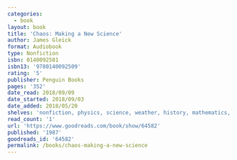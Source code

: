 ```yaml
---
categories:
  - book
layout: book
title: 'Chaos: Making a New Science'
author: James Gleick
format: Audiobook
type: Nonfiction
isbn: 0140092501
isbn13: '9780140092509'
rating: '5'
publisher: Penguin Books
pages: '352'
date_read: 2018/09/09
date_started: 2018/09/03
date_added: 2018/05/20
shelves: 'nonfiction, physics, science, weather, history, mathematics, biology'
read_count: '1'
url: 'https://www.goodreads.com/book/show/64582'
published: '1987'
goodreads_id: '64582'
permalink: /books/chaos-making-a-new-science
---
```



